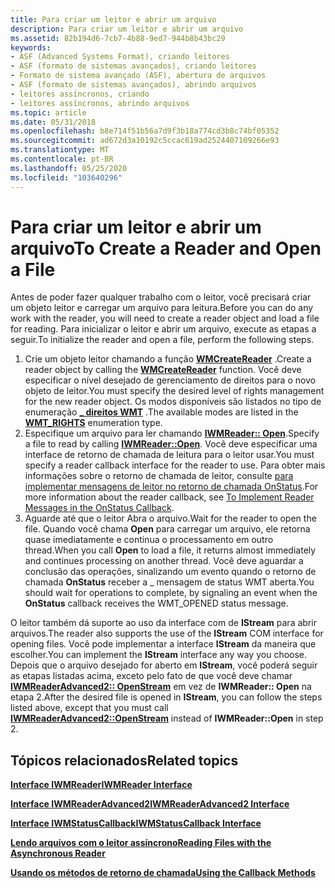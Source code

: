 ```yaml
---
title: Para criar um leitor e abrir um arquivo
description: Para criar um leitor e abrir um arquivo
ms.assetid: 82b194d6-7cb7-4b88-9ed7-944b8b43bc29
keywords:
- ASF (Advanced Systems Format), criando leitores
- ASF (formato de sistemas avançados), criando leitores
- Formato de sistema avançado (ASF), abertura de arquivos
- ASF (formato de sistemas avançados), abrindo arquivos
- leitores assíncronos, criando
- leitores assíncronos, abrindo arquivos
ms.topic: article
ms.date: 05/31/2018
ms.openlocfilehash: b8e714f51b56a7d9f3b18a774cd3b8c74bf05352
ms.sourcegitcommit: ad672d3a10192c5ccac619ad2524407109266e93
ms.translationtype: MT
ms.contentlocale: pt-BR
ms.lasthandoff: 05/25/2020
ms.locfileid: "103640296"
---
```

# <a name="to-create-a-reader-and-open-a-file"></a><span data-ttu-id="d08ec-109">Para criar um leitor e abrir um arquivo</span><span class="sxs-lookup"><span data-stu-id="d08ec-109">To Create a Reader and Open a File</span></span>

<span data-ttu-id="d08ec-110">Antes de poder fazer qualquer trabalho com o leitor, você precisará criar um objeto leitor e carregar um arquivo para leitura.</span><span class="sxs-lookup"><span data-stu-id="d08ec-110">Before you can do any work with the reader, you will need to create a reader object and load a file for reading.</span></span> <span data-ttu-id="d08ec-111">Para inicializar o leitor e abrir um arquivo, execute as etapas a seguir.</span><span class="sxs-lookup"><span data-stu-id="d08ec-111">To initialize the reader and open a file, perform the following steps.</span></span>

1.  <span data-ttu-id="d08ec-112">Crie um objeto leitor chamando a função [**WMCreateReader**](/previous-versions/windows/desktop/api/Wmsdkidl/nf-wmsdkidl-wmcreatereader) .</span><span class="sxs-lookup"><span data-stu-id="d08ec-112">Create a reader object by calling the [**WMCreateReader**](/previous-versions/windows/desktop/api/Wmsdkidl/nf-wmsdkidl-wmcreatereader) function.</span></span> <span data-ttu-id="d08ec-113">Você deve especificar o nível desejado de gerenciamento de direitos para o novo objeto de leitor.</span><span class="sxs-lookup"><span data-stu-id="d08ec-113">You must specify the desired level of rights management for the new reader object.</span></span> <span data-ttu-id="d08ec-114">Os modos disponíveis são listados no tipo de enumeração [**\_ direitos WMT**](/previous-versions/windows/desktop/api/Wmsdkidl/ne-wmsdkidl-wmt_rights) .</span><span class="sxs-lookup"><span data-stu-id="d08ec-114">The available modes are listed in the [**WMT\_RIGHTS**](/previous-versions/windows/desktop/api/Wmsdkidl/ne-wmsdkidl-wmt_rights) enumeration type.</span></span>
2.  <span data-ttu-id="d08ec-115">Especifique um arquivo para ler chamando [**IWMReader:: Open**](/previous-versions/windows/desktop/api/Wmsdkidl/nf-wmsdkidl-iwmreader-open).</span><span class="sxs-lookup"><span data-stu-id="d08ec-115">Specify a file to read by calling [**IWMReader::Open**](/previous-versions/windows/desktop/api/Wmsdkidl/nf-wmsdkidl-iwmreader-open).</span></span> <span data-ttu-id="d08ec-116">Você deve especificar uma interface de retorno de chamada de leitura para o leitor usar.</span><span class="sxs-lookup"><span data-stu-id="d08ec-116">You must specify a reader callback interface for the reader to use.</span></span> <span data-ttu-id="d08ec-117">Para obter mais informações sobre o retorno de chamada de leitor, consulte [para implementar mensagens de leitor no retorno de chamada OnStatus](to-implement-reader-messages-in-the-onstatus-callback.md).</span><span class="sxs-lookup"><span data-stu-id="d08ec-117">For more information about the reader callback, see [To Implement Reader Messages in the OnStatus Callback](to-implement-reader-messages-in-the-onstatus-callback.md).</span></span>
3.  <span data-ttu-id="d08ec-118">Aguarde até que o leitor Abra o arquivo.</span><span class="sxs-lookup"><span data-stu-id="d08ec-118">Wait for the reader to open the file.</span></span> <span data-ttu-id="d08ec-119">Quando você chama **Open** para carregar um arquivo, ele retorna quase imediatamente e continua o processamento em outro thread.</span><span class="sxs-lookup"><span data-stu-id="d08ec-119">When you call **Open** to load a file, it returns almost immediately and continues processing on another thread.</span></span> <span data-ttu-id="d08ec-120">Você deve aguardar a conclusão das operações, sinalizando um evento quando o retorno de chamada **OnStatus** receber a \_ mensagem de status WMT aberta.</span><span class="sxs-lookup"><span data-stu-id="d08ec-120">You should wait for operations to complete, by signaling an event when the **OnStatus** callback receives the WMT\_OPENED status message.</span></span>

<span data-ttu-id="d08ec-121">O leitor também dá suporte ao uso da interface com de **IStream** para abrir arquivos.</span><span class="sxs-lookup"><span data-stu-id="d08ec-121">The reader also supports the use of the **IStream** COM interface for opening files.</span></span> <span data-ttu-id="d08ec-122">Você pode implementar a interface **IStream** da maneira que escolher.</span><span class="sxs-lookup"><span data-stu-id="d08ec-122">You can implement the **IStream** interface any way you choose.</span></span> <span data-ttu-id="d08ec-123">Depois que o arquivo desejado for aberto em **IStream**, você poderá seguir as etapas listadas acima, exceto pelo fato de que você deve chamar [**IWMReaderAdvanced2:: OpenStream**](/previous-versions/windows/desktop/api/Wmsdkidl/nf-wmsdkidl-iwmreaderadvanced2-openstream) em vez de **IWMReader:: Open** na etapa 2.</span><span class="sxs-lookup"><span data-stu-id="d08ec-123">After the desired file is opened in **IStream**, you can follow the steps listed above, except that you must call [**IWMReaderAdvanced2::OpenStream**](/previous-versions/windows/desktop/api/Wmsdkidl/nf-wmsdkidl-iwmreaderadvanced2-openstream) instead of **IWMReader::Open** in step 2.</span></span>

## <a name="related-topics"></a><span data-ttu-id="d08ec-124">Tópicos relacionados</span><span class="sxs-lookup"><span data-stu-id="d08ec-124">Related topics</span></span>

<dl> <dt>

[<span data-ttu-id="d08ec-125">**Interface IWMReader**</span><span class="sxs-lookup"><span data-stu-id="d08ec-125">**IWMReader Interface**</span></span>](/previous-versions/windows/desktop/api/wmsdkidl/nn-wmsdkidl-iwmreader)
</dt> <dt>

[<span data-ttu-id="d08ec-126">**Interface IWMReaderAdvanced2**</span><span class="sxs-lookup"><span data-stu-id="d08ec-126">**IWMReaderAdvanced2 Interface**</span></span>](/previous-versions/windows/desktop/api/wmsdkidl/nn-wmsdkidl-iwmreaderadvanced2)
</dt> <dt>

[<span data-ttu-id="d08ec-127">**Interface IWMStatusCallback**</span><span class="sxs-lookup"><span data-stu-id="d08ec-127">**IWMStatusCallback Interface**</span></span>](/previous-versions/windows/desktop/api/wmsdkidl/nn-wmsdkidl-iwmstatuscallback)
</dt> <dt>

[<span data-ttu-id="d08ec-128">**Lendo arquivos com o leitor assíncrono**</span><span class="sxs-lookup"><span data-stu-id="d08ec-128">**Reading Files with the Asynchronous Reader**</span></span>](reading-files-with-the-asynchronous-reader.md)
</dt> <dt>

[<span data-ttu-id="d08ec-129">**Usando os métodos de retorno de chamada**</span><span class="sxs-lookup"><span data-stu-id="d08ec-129">**Using the Callback Methods**</span></span>](using-the-callback-methods.md)
</dt> </dl>

 

 





